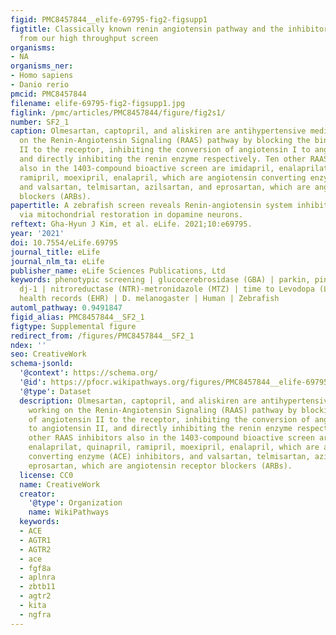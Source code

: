 ```yaml
---
figid: PMC8457844__elife-69795-fig2-figsupp1
figtitle: Classically known renin angiotensin pathway and the inhibitors identified
  from our high throughput screen
organisms:
- NA
organisms_ner:
- Homo sapiens
- Danio rerio
pmcid: PMC8457844
filename: elife-69795-fig2-figsupp1.jpg
figlink: /pmc/articles/PMC8457844/figure/fig2s1/
number: SF2_1
caption: Olmesartan, captopril, and aliskiren are antihypertensive medications working
  on the Renin-Angiotensin Signaling (RAAS) pathway by blocking the binding of angiotensin
  II to the receptor, inhibiting the conversion of angiotensin I to angiotensin II,
  and directly inhibiting the renin enzyme respectively. Ten other RAAS inhibitors
  also in the 1403-compound bioactive screen are imidapril, enalaprilat, quinapril,
  ramipril, moexipril, enalapril, which are angiotensin converting enzyme (ACE) inhibitors,
  and valsartan, telmisartan, azilsartan, and eprosartan, which are angiotensin receptor
  blockers (ARBs).
papertitle: A zebrafish screen reveals Renin-angiotensin system inhibitors as neuroprotective
  via mitochondrial restoration in dopamine neurons.
reftext: Gha-Hyun J Kim, et al. eLife. 2021;10:e69795.
year: '2021'
doi: 10.7554/eLife.69795
journal_title: eLife
journal_nlm_ta: eLife
publisher_name: eLife Sciences Publications, Ltd
keywords: phenotypic screening | glucocerebrosidase (GBA) | parkin, pink1, a-synuclein,
  dj-1 | nitroreductase (NTR)-metronidazole (MTZ) | time to Levodopa (L-dopa) | electronic
  health records (EHR) | D. melanogaster | Human | Zebrafish
automl_pathway: 0.9491847
figid_alias: PMC8457844__SF2_1
figtype: Supplemental figure
redirect_from: /figures/PMC8457844__SF2_1
ndex: ''
seo: CreativeWork
schema-jsonld:
  '@context': https://schema.org/
  '@id': https://pfocr.wikipathways.org/figures/PMC8457844__elife-69795-fig2-figsupp1.html
  '@type': Dataset
  description: Olmesartan, captopril, and aliskiren are antihypertensive medications
    working on the Renin-Angiotensin Signaling (RAAS) pathway by blocking the binding
    of angiotensin II to the receptor, inhibiting the conversion of angiotensin I
    to angiotensin II, and directly inhibiting the renin enzyme respectively. Ten
    other RAAS inhibitors also in the 1403-compound bioactive screen are imidapril,
    enalaprilat, quinapril, ramipril, moexipril, enalapril, which are angiotensin
    converting enzyme (ACE) inhibitors, and valsartan, telmisartan, azilsartan, and
    eprosartan, which are angiotensin receptor blockers (ARBs).
  license: CC0
  name: CreativeWork
  creator:
    '@type': Organization
    name: WikiPathways
  keywords:
  - ACE
  - AGTR1
  - AGTR2
  - ace
  - fgf8a
  - aplnra
  - zbtb11
  - agtr2
  - kita
  - ngfra
---
```

